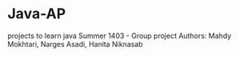 # Java-AP
projects to learn java
Summer 1403 - Group project
Authors: Mahdy Mokhtari, Narges Asadi, Hanita Niknasab
